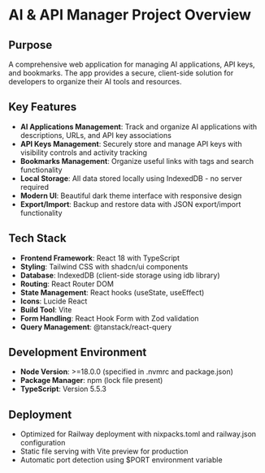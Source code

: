 # AI & API Manager Project Overview

## Purpose
A comprehensive web application for managing AI applications, API keys, and bookmarks. The app provides a secure, client-side solution for developers to organize their AI tools and resources.

## Key Features
- **AI Applications Management**: Track and organize AI applications with descriptions, URLs, and API key associations
- **API Keys Management**: Securely store and manage API keys with visibility controls and activity tracking
- **Bookmarks Management**: Organize useful links with tags and search functionality
- **Local Storage**: All data stored locally using IndexedDB - no server required
- **Modern UI**: Beautiful dark theme interface with responsive design
- **Export/Import**: Backup and restore data with JSON export/import functionality

## Tech Stack
- **Frontend Framework**: React 18 with TypeScript
- **Styling**: Tailwind CSS with shadcn/ui components
- **Database**: IndexedDB (client-side storage using idb library)
- **Routing**: React Router DOM
- **State Management**: React hooks (useState, useEffect)
- **Icons**: Lucide React
- **Build Tool**: Vite
- **Form Handling**: React Hook Form with Zod validation
- **Query Management**: @tanstack/react-query

## Development Environment
- **Node Version**: >=18.0.0 (specified in .nvmrc and package.json)
- **Package Manager**: npm (lock file present)
- **TypeScript**: Version 5.5.3

## Deployment
- Optimized for Railway deployment with nixpacks.toml and railway.json configuration
- Static file serving with Vite preview for production
- Automatic port detection using $PORT environment variable